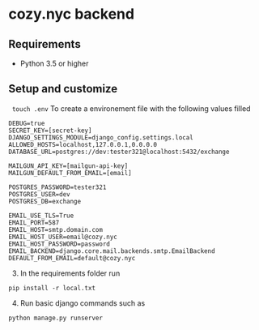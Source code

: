 # cozy.nyc backend

## Requirements
* Python 3.5 or higher

## Setup and customize

` touch .env` To create a environement file with the following values filled

```
DEBUG=true
SECRET_KEY=[secret-key]
DJANGO_SETTINGS_MODULE=django_config.settings.local
ALLOWED_HOSTS=localhost,127.0.0.1,0.0.0.0
DATABASE_URL=postgres://dev:tester321@localhost:5432/exchange

MAILGUN_API_KEY=[mailgun-api-key]
MAILGUN_DEFAULT_FROM_EMAIL=[email]

POSTGRES_PASSWORD=tester321
POSTGRES_USER=dev
POSTGRES_DB=exchange

EMAIL_USE_TLS=True
EMAIL_PORT=587
EMAIL_HOST=smtp.domain.com
EMAIL_HOST_USER=email@cozy.nyc
EMAIL_HOST_PASSWORD=password
EMAIL_BACKEND=django.core.mail.backends.smtp.EmailBackend
DEFAULT_FROM_EMAIL=default@cozy.nyc

```
3. In the requirements folder run
```
pip install -r local.txt
```
4. Run basic django commands such as
```
python manage.py runserver
```
